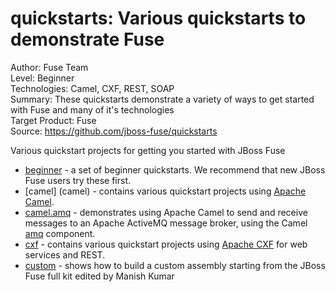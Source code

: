 quickstarts: Various quickstarts to demonstrate Fuse  
======================================================
Author: Fuse Team  
Level: Beginner  
Technologies: Camel, CXF, REST, SOAP  
Summary: These quickstarts demonstrate a variety of ways to get started with Fuse and many of it's technologies  
Target Product: Fuse  
Source: <https://github.com/jboss-fuse/quickstarts>  

Various quickstart projects for getting you started with JBoss Fuse

* [beginner](beginner) - a set of beginner quickstarts. We recommend that new JBoss Fuse users try these first.
* [camel] (camel) - contains various quickstart projects using [Apache Camel](http://camel.apache.org).
* [camel.amq](camel-amq) - demonstrates using Apache Camel to send and receive messages to an Apache ActiveMQ message broker, using the Camel [amq](http://fabric8.io/gitbook/camelEndpointAmq.html) component.
* [cxf](cxf) - contains various quickstart projects using [Apache CXF](http://cxf.apache.org) for web services and REST.
* [custom](custom) - shows how to build a custom assembly starting from the JBoss Fuse full kit
edited by Manish Kumar




